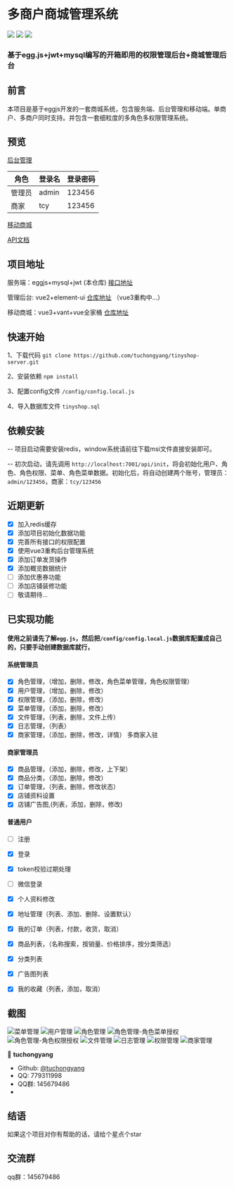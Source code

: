 # 多商户商城管理系统

![](https://img.shields.io/github/package-json/v/tuchongyang/tinyshop-server)
![](https://img.shields.io/github/package-json/dependency-version/tuchongyang/tinyshop-server/egg)
![](https://img.shields.io/node/v/egg)

### 基于egg.js+jwt+mysql编写的开箱即用的权限管理后台+商城管理后台

## 前言
本项目是基于eggjs开发的一套商城系统，包含服务端、后台管理和移动端。单商户、多商户同时支持。并包含一套细粒度的多角色多权限管理系统。

## 预览
[后台管理](http://tinyshop.tucy.top/admin)

| 角色 |  登录名 | 登录密码 |
|--------|---------|----------|
| 管理员 | admin | 123456 |
| 商家 | tcy | 123456 |

[移动商城](http://tinyshop.tucy.top/)

[API文档](http://tinyshop.tucy.top/doc)




## 项目地址
服务端：eggjs+mysql+jwt  (本仓库) [接口地址](http://tinyshop.tucy.top/api)

管理后台: vue2+element-ui  [仓库地址](https://github.com/tuchongyang/tinyshop-admin)   （vue3重构中...）

移动商城：vue3+vant+vue全家桶  [仓库地址](https://github.com/tuchongyang/tinyshop-vue)  


## 快速开始
1、下载代码 `git clone https://github.com/tuchongyang/tinyshop-server.git`

2、安装依赖 `npm install`

3、配置config文件 `/config/config.local.js`

4、导入数据库文件 `tinyshop.sql`

## 依赖安装

-- 项目启动需要安装redis，window系统请前往[](https://github.com/MicrosoftArchive/redis/releases)下载msi文件直接安装即可。

-- 初次启动，请先调用 `http://localhost:7001/api/init`，将会初始化用户、角色、角色权限、菜单、角色菜单数据。初始化后，将自动创建两个账号，管理员：`admin/123456`，商家：`tcy/123456`


## 近期更新

- [x] 加入redis缓存
- [x] 添加项目初始化数据功能
- [x] 完善所有接口的权限配置
- [x] 使用vue3重构后台管理系统
- [x] 添加订单发货操作
- [x] 添加概览数据统计
- [ ] 添加优惠券功能
- [ ] 添加店铺装修功能
- [ ] 敬请期待...

## 已实现功能
#### 使用之前请先了解`egg.js`，然后把`/config/config.local.js`数据库配置成自己的，只要手动创建数据库就行，

#### 系统管理员
- [x] 角色管理，（增加，删除，修改，角色菜单管理，角色权限管理）
- [x] 用户管理，（增加，删除，修改）
- [x] 权限管理，（添加，删除，修改）
- [x] 菜单管理，（添加，删除，修改）
- [x] 文件管理，（列表，删除，文件上传）
- [x] 日志管理，（列表）
- [x] 商家管理，（添加，删除，修改，详情） 多商家入驻

#### 商家管理员
- [x] 商品管理，（添加，删除，修改，上下架）
- [x] 商品分类，（添加，删除，修改）
- [x] 订单管理，（列表，删除，修改状态）
- [x] 店铺资料设置
- [x] 店铺广告图,(列表，添加，删除，修改)

#### 普通用户
- [ ] 注册
- [x] 登录
- [x] token校验过期处理
- [ ] 微信登录
- [x] 个人资料修改
- [x] 地址管理（列表、添加、删除、设置默认）
- [x] 我的订单（列表，付款，收货，取消）
- [x] 商品列表，（名称搜索，按销量、价格排序，按分类筛选）
- [x] 分类列表
- [x] 广告图列表
- [x] 我的收藏（列表，添加，取消）



## 截图

![菜单管理](http://www.tucy.top/screenshort/tinyshop/admin1.jpg)
![用户管理](http://www.tucy.top/screenshort/tinyshop/admin2.jpg)
![角色管理](http://www.tucy.top/screenshort/tinyshop/admin3.jpg)
![角色管理-角色菜单授权](http://www.tucy.top/screenshort/tinyshop/admin4.jpg)
![角色管理-角色权限授权](http://www.tucy.top/screenshort/tinyshop/admin5.jpg)
![文件管理](http://www.tucy.top/screenshort/tinyshop/admin6.jpg)
![日志管理](http://www.tucy.top/screenshort/tinyshop/admin7.jpg)
![权限管理](http://www.tucy.top/screenshort/tinyshop/admin8.jpg)
![商家管理](http://www.tucy.top/screenshort/tinyshop/admin9.jpg)



👤 **tuchongyang**

* Github: [@tuchongyang](https://github.com/tuchongyang)
* QQ: 779311998
* QQ群: 145679486
* 
## 结语
如果这个项目对你有帮助的话，请给个星点个star

## 交流群
qq群：145679486

